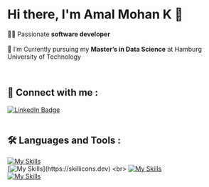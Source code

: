 # Hi there, I'm Amal Mohan K 👋


🧑‍💻 Passionate **software developer**
<br><br>
🔭 I’m Currently pursuing my **Master’s in Data Science** at Hamburg University of Technology

<br>



## :handshake:	 Connect with me :

<div id="badges">
  <a href="https://www.linkedin.com/in/amalmohank/">
  <img src="https://img.shields.io/badge/LinkedIn-blue?style=for-the-badge&logo=linkedin&logoColor=white" alt="LinkedIn Badge"/>
  </a>
</div>

<br>

## :hammer_and_wrench: Languages and Tools :
[![My Skills](https://skillicons.dev/icons?i=java,js,html,css,ts)](https://skillicons.dev)
<br>
[![My Skills](https://skillicons.dev/icons?i=spring,react,nodejs,express,nextjs,electron,mongodb,mysql,nginx,aws,)](https://skillicons.dev)
<br>
[![My Skills](https://skillicons.dev/icons?i=sass,tailwind,materialui,bootstrap)](https://skillicons.dev)
<br>
[![My Skills](https://skillicons.dev/icons?i=git,figma)](https://skillicons.dev)
